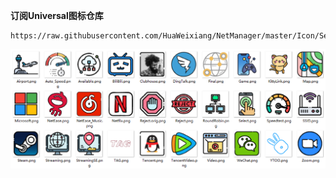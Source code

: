 **订阅Universal图标仓库**
```
https://raw.githubusercontent.com/HuaWeixiang/NetManager/master/Icon/Semporia/Universal/Universal.json
```
<p align="center">
  <img src="https://raw.githubusercontent.com/HuaWeixiang/NetManager/master/Icon/Semporia/Universal/Universal.png" align="center">
  <br><br>
</p>
